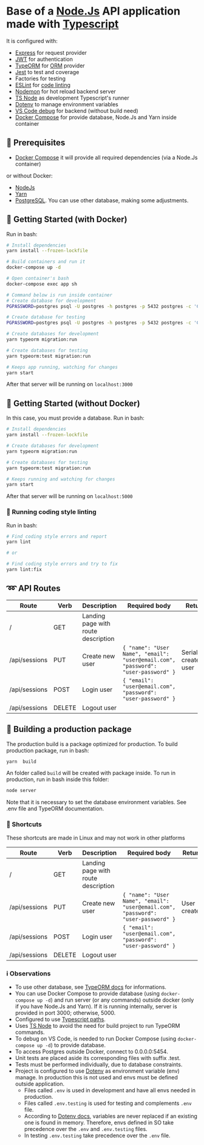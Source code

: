 # Base of a [Node.Js](https://nodejs.org/en/about) API application made with [Typescript](https://www.typescriptlang.org/)

It is configured with:

- [Express](https://expressjs.com) for request provider
- [JWT](https://jwt.io) for authentication
- [TypeORM](https://typeorm.io) for [ORM](https://en.wikipedia.org/wiki/Object%E2%80%93relational_mapping) provider
- [Jest](https://jestjs.io) to test and coverage
- Factories for testing
- [ESLint](https://eslint.org) for [code linting](https://www.perforce.com/blog/qac/what-lint-code-and-why-linting-important)
- [Nodemon](https://nodemon.io) for hot reload backend server
- [TS Node](https://github.com/TypeStrong/ts-node) as development Typescript's runner
- [Dotenv](https://github.com/motdotla/dotenv) to manage environment variables
- [VS Code debug](https://code.visualstudio.com/docs/editor/debugging) for backend (without build need)
- [Docker Compose](https://docs.docker.com/compose) for provide database, Node.Js and Yarn inside container

## :memo: Prerequisites

- [Docker Compose](https://docs.docker.com/compose) it will provide all required dependencies (via a Node.Js container)

or without Docker:

- [NodeJs](https://nodejs.org)
- [Yarn](https://yarnpkg.com)
- [PostgreSQL](https://www.postgresql.org). You can use other database, making some adjustments.

## :checkered_flag: Getting Started (with Docker)

Run in bash:

```bash
# Install dependencies
yarn install --frozen-lockfile

# Build containers and run it
docker-compose up -d

# Open container's bash
docker-compose exec app sh

# Command below is run inside container
# Create database for development
PGPASSWORD=postgres psql -U postgres -h postgres -p 5432 postgres -c 'CREATE DATABASE app_development;'

# Create database for testing
PGPASSWORD=postgres psql -U postgres -h postgres -p 5432 postgres -c 'CREATE DATABASE app_testing;'

# Create databases for development
yarn typeorm migration:run

# Create databases for testing
yarn typeorm:test migration:run

# Keeps app running, watching for changes
yarn start
```

After that server will be running on `localhost:3000`

## :checkered_flag: Getting Started (without Docker)

In this case, you must provide a database.
Run in bash:

```bash
# Install dependencies
yarn install --frozen-lockfile

# Create databases for development
yarn typeorm migration:run

# Create databases for testing
yarn typeorm:test migration:run

# Keeps running and watching for changes
yarn start
```

After that server will be running on `localhost:5000`

### :balloon: Running coding style linting

Run in bash:

```bash
# Find coding style errors and report
yarn lint

# or

# Find coding style errors and try to fix
yarn lint:fix
```

## :loop: API Routes

| Route         | Verb   | Description                         | Required body                                                                     | Return                  |
|---------------|--------|-------------------------------------|-----------------------------------------------------------------------------------|-------------------------|
| /             | GET    | Landing page with route description |                                                                                   |                         |
| /api/sessions | PUT    | Create new user                     | `{ "name": "User Name", "email": "user@email.com", "password": "user-password" }` | Serialized created user |
| /api/sessions | POST   | Login user                          | `{ "email": "user@email.com", "password": "user-password" }`                      |                         |
| /api/sessions | DELETE | Logout user                         |                                                                                   |                         |

## :wrench: Building a production package

The production build is a package optimized for production.
To build production package, run in bash:

```bash
yarn  build
```

An folder called `build` will be created with package inside. To run in production, run in bash inside this folder:

```bash
node server
```

Note that it is necessary to set the database environment variables. See .env file and TypeORM documentation.

### :notebook: Shortcuts

These shortcuts are made in Linux and may not work in other platforms

| Route         | Verb   | Description                         | Required body                                                                     | Return       |
|---------------|--------|-------------------------------------|-----------------------------------------------------------------------------------|--------------|
| /             | GET    | Landing page with route description |                                                                                   |              |
| /api/sessions | PUT    | Create new user                     | `{ "name": "User Name", "email": "user@email.com", "password": "user-password" }` | User created |
| /api/sessions | POST   | Login user                          | `{ "email": "user@email.com", "password": "user-password" }`                      |              |
| /api/sessions | DELETE | Logout user                         |                                                                                   |              |

### :information_source: Observations

- To use other database, see [TypeORM docs](https://typeorm.io) for informations.
- You can use Docker Compose to provide database (using `docker-compose up -d`) and run server (or any commands) outside docker (only if you have Node.Js and Yarn). If it is running internally, server is provided in port 3000; otherwise, 5000.
- Configured to use [Typescript paths](https://www.typescriptlang.org/docs/handbook/module-resolution.html).
- Uses [TS Node](https://github.com/TypeStrong/ts-node) to avoid the need for build project to run TypeORM commands.
- To debug on VS Code, is needed to run Docker Compose (using `docker-compose up -d`) to provide database.
- To access Postgres outside Docker, connect to 0.0.0.0:5454.
- Unit tests are placed aside its corresponding files with suffix .test.
- Tests must be performed individually, due to database constraints.
- Project is configured to use [Dotenv](https://github.com/motdotla/dotenv) as environment variable (env) manage. In production this is not used and envs must be defined outside application.
  - Files called `.env` is used in development and have all envs needed in production.
  - Files called `.env.testing` is used for testing and complements `.env` file.
  - According to [Dotenv docs](https://github.com/motdotla/dotenv#what-happens-to-environment-variables-that-were-already-set), variables are never replaced if an existing one is found in memory. Therefore, envs defined in SO take precedence over the `.env` and `.env.testing` files.
  - In testing `.env.testing` take precedence over the `.env` file.
